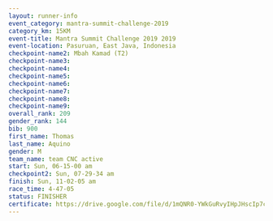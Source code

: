 ```yaml
---
layout: runner-info 
event_category: mantra-summit-challenge-2019 
category_km: 15KM 
event-title: Mantra Summit Challenge 2019 2019 
event-location: Pasuruan, East Java, Indonesia 
checkpoint-name2: Mbah Kamad (T2) 
checkpoint-name3: 
checkpoint-name4: 
checkpoint-name5: 
checkpoint-name6: 
checkpoint-name7: 
checkpoint-name8: 
checkpoint-name9: 
overall_rank: 209
gender_rank: 144
bib: 900
first_name: Thomas
last_name: Aquino
gender: M
team_name: team CNC active
start: Sun, 06-15-00 am
checkpoint2: Sun, 07-29-34 am
finish: Sun, 11-02-05 am
race_time: 4-47-05
status: FINISHER
certificate: https://drive.google.com/file/d/1mQNR0-YWkGuRvyIHpJHscIp7c0rOu7sQ/view?usp=sharing
---
```

